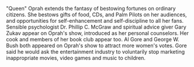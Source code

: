 "Queen" Oprah extends the fantasy of bestowing fortunes on ordinary citizens.
She bestows gifts of food, CDs, and Palm Pilots on her audiences, and opportunities for self-enhancement and self-discipline to all her fans.
Sensible psychologist Dr. Phillip C. McGraw and spiritual advice giver Gary Zukav appear on Oprah's show, introduced as her personal counselors.
Her cook and members of her book club appear too.
Al Gore and George W. Bush both appeared on Oprah's show to attract more women's votes.
Gore said he would ask the entertainment industry to voluntarily stop marketing inappropriate movies, video games and music to children.
